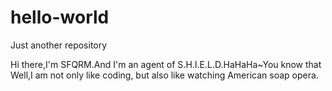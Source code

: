 # hello-world
Just another repository

Hi there,I'm SFQRM.And I'm an agent of S.H.I.E.L.D.HaHaHa~You know that
Well,I am not only like coding, but also like watching American soap opera.
